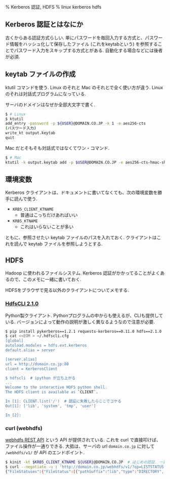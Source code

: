 % Kerberos 認証, HDFS
% linux kerberos hdfs

## Kerberos 認証とはなにか

古くからある認証方式らしい.
単にパスワードを毎回入力する方式と、パスワード情報をハッシュ化して保存したファイル (これをkeytabという) を参照することでパスワード入力をスキップする方式とがある.
自動化する場合などには後者が必須.

## keytab ファイルの作成

ktutil コマンドを使う. Linux のそれと Mac のそれとで全く使い方が違う.
Linux のそれは対話式プログラムになっている.

サーバのドメインはなぜか全部大文字で書く.

```bash
$ # Linux
$ ktutil
add_entry -password -p ${USER}@DOMAIN.CO.JP -k 1 -e aes256-cts
(パスワード入力)
write_kt output.keytab
quit
```

Mac だとそもそも対話式ではなくてワン・コマンド.

```bash
$ # Mac
ktutil -k output.keytab add -p $USER@DOMAIN.CO.JP -e aes256-cts-hmac-sha1-96 -V 1
```

## 環境変数

Kerberos クライアントは、ドキュメントに書いてなくても、次の環境変数を勝手に読んで使う.

- `KRB5_CLIENT_KTNAME`
    - 普通はこっちだけあればいい
- `KRB5_KTNAME`
    - これはいらないことが多い

ともに、参照させたい keytab ファイルのパスを入れておく.
クライアントはこれを読んで keytab ファイルを参照しようとする.

## HDFS

Hadoop に使われるファイルシステム.
Kerberos 認証がかかってることがよくあるので、このメモに一緒に書いておく.

HDFSをブラウザで見る以外のクライアントについてメモする.

### [HdfsCLI 2.1.0](https://hdfscli.readthedocs.io/en/latest/quickstart.html)

Python製クライアント.
Pythonプログラムの中からも使えるが、CLIも提供している.
バージョンによって動作の説明が激しく異なるようなので注意が必要.

```bash
$ pip install pykerberos==1.2.1 requests-kerberos==0.11.0 hdfs==2.1.0
$ cat <<EOM > ~/.hdfscli.cfg
[global]
autoload.modules = hdfs.ext.kerberos
default.alias = server

[server.alias]
url = http://domain.co.jp:80
client = KerberosClient

$ hdfscli  # ipython が立ち上がる
...
Welcome to the interactive HDFS python shell.
The HDFS client is available as `CLIENT`.

In [1]: CLIENT.list('/')  # 認証に失敗したらここでコケる
Out[1]: ['lib', 'system', 'tmp', 'user']

In [2]:
```

### curl (webhdfs)

[webhdfs REST API](https://hadoop.apache.org/docs/r1.0.4/webhdfs.html) という API が提供されている.
これを curl で直接叩けば、ファイル操作が一通りできる.
大抵は、サーバの url `domain.co.jp` に対して `/webhdfs/v1/` が API のエンドポイント.

```bash
$ kinit -kt $KRB5_CLIENT_KTNAME ${USER}@DOMAIN.CO.JP  # はじめの認証. 一定時間で切れる
$ curl --negotiate -u : 'http://domain.co.jp/webhdfs/v1/?op=LISTSTATUS'
{"FileStatuses":{"FileStatus":[{"pathSuffix":"lib","type":"DIRECTORY",...},{"pathSuffix":"system","type":"DIRECTORY",...},{"pathSuffix":"tmp","type":"DIRECTORY",...},{"pathSuffix":"user","type":"DIRECTORY",...}]}}
```
